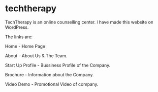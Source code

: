 # techtherapy

TechTherapy is an online counselling center. I have made this website on WordPress. 

The links are:

Home - Home Page

About - About Us & The Team.

Start Up Profile - Bussiness Profile of the Company.

Brochure - Information about the Company.

Video Demo - Promotional Video of company.
